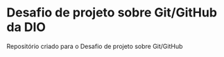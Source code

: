 # Desafio de projeto sobre Git/GitHub da DIO
Repositório criado para o Desafio de projeto sobre Git/GitHub
